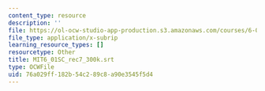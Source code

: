 ```yaml
---
content_type: resource
description: ''
file: https://ol-ocw-studio-app-production.s3.amazonaws.com/courses/6-01sc-introduction-to-electrical-engineering-and-computer-science-i-spring-2011/76a029ff182b54c289c8a90e3545f5d4_MIT6_01SC_rec7_300k.vtt
file_type: application/x-subrip
learning_resource_types: []
resourcetype: Other
title: MIT6_01SC_rec7_300k.srt
type: OCWFile
uid: 76a029ff-182b-54c2-89c8-a90e3545f5d4
---
```

